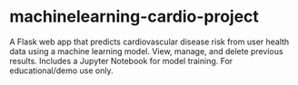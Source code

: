 # machinelearning-cardio-project
A Flask web app that predicts cardiovascular disease risk from user health data using a machine learning model. View, manage, and delete previous results. Includes a Jupyter Notebook for model training. For educational/demo use only.
